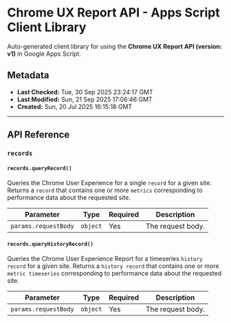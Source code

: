# Chrome UX Report API - Apps Script Client Library

Auto-generated client library for using the **Chrome UX Report API (version: v1)** in Google Apps Script.

## Metadata

- **Last Checked:** Tue, 30 Sep 2025 23:24:17 GMT
- **Last Modified:** Sun, 21 Sep 2025 17:06:46 GMT
- **Created:** Sun, 20 Jul 2025 16:15:18 GMT



---

## API Reference

### `records`

#### `records.queryRecord()`

Queries the Chrome User Experience for a single `record` for a given site. Returns a `record` that contains one or more `metrics` corresponding to performance data about the requested site.

| Parameter | Type | Required | Description |
|---|---|---|---|
| `params.requestBody` | `object` | Yes | The request body. |

#### `records.queryHistoryRecord()`

Queries the Chrome User Experience Report for a timeseries `history record` for a given site. Returns a `history record` that contains one or more `metric timeseries` corresponding to performance data about the requested site.

| Parameter | Type | Required | Description |
|---|---|---|---|
| `params.requestBody` | `object` | Yes | The request body. |